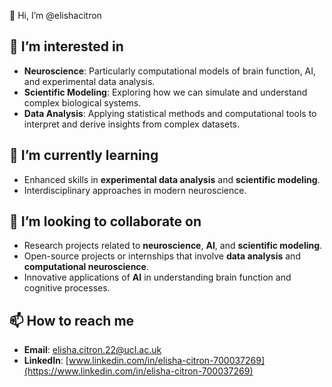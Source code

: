 👋 Hi, I’m @elishacitron

## 👀 I’m interested in

- **Neuroscience**: Particularly computational models of brain function, AI, and experimental data analysis.
- **Scientific Modeling**: Exploring how we can simulate and understand complex biological systems.
- **Data Analysis**: Applying statistical methods and computational tools to interpret and derive insights from complex datasets.

## 🌱 I’m currently learning

- Enhanced skills in **experimental data analysis** and **scientific modeling**.
- Interdisciplinary approaches in modern neuroscience.

## 👯 I’m looking to collaborate on

- Research projects related to **neuroscience**, **AI**, and **scientific modeling**.
- Open-source projects or internships that involve **data analysis** and **computational neuroscience**.
- Innovative applications of **AI** in understanding brain function and cognitive processes.

## 📫 How to reach me

- **Email**: [elisha.citron.22@ucl.ac.uk](mailto:elisha.citron.22@ucl.ac.uk)
- **LinkedIn**: [www.linkedin.com/in/elisha-citron-700037269](https://www.linkedin.com/in/elisha-citron-700037269)
